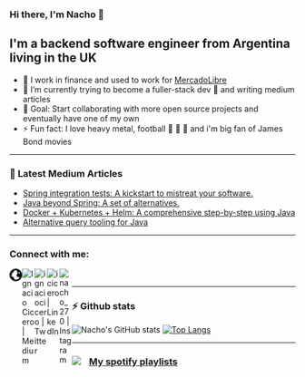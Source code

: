 ### Hi there, I'm Nacho 👋

## I'm a backend software engineer from Argentina living in the UK

- 🔭 I work in finance and used to work for [MercadoLibre](http://mercadolibre.com.ar/)
- 🌱 I’m currently trying to become a fuller-stack dev 🤣 and writing medium articles
- 🥅 Goal: Start collaborating with more open source projects and eventually have one of my own
- ⚡ Fun fact: I love heavy metal, football 💙 💛 💙 and i'm big fan of James Bond movies

---

### 📕 Latest Medium Articles

<!-- BLOG-POST-LIST:START -->
- [Spring integration tests: A kickstart to mistreat your software.](https://ignaciocicero.medium.com/spring-integration-tests-a-kickstart-to-mistreat-your-software-e63098733b55?source=rss-f0b17d049285------2)
- [Java beyond Spring: A set of alternatives.](https://ignaciocicero.medium.com/java-beyond-spring-a-set-of-alternatives-c4c5a93f6220?source=rss-f0b17d049285------2)
- [Docker + Kubernetes + Helm: A comprehensive step-by-step using Java](https://ignaciocicero.medium.com/docker-kubernetes-helm-a-comprehensive-step-by-step-using-java-df83f6780d80?source=rss-f0b17d049285------2)
- [Alternative query tooling for Java](https://ignaciocicero.medium.com/alternatives-query-tooling-for-java-27da9822b980?source=rss-f0b17d049285------2)
<!-- BLOG-POST-LIST:END -->

---

### Connect with me:

[<img align="left" alt="nacho270.github.io" width="22px" src="https://raw.githubusercontent.com/iconic/open-iconic/master/svg/globe.svg" />][website]
[<img align="left" alt="Ignacio Cicero | Medium" width="22px" src="https://cdn.jsdelivr.net/npm/simple-icons@v3/icons/medium.svg" />][medium]
[<img align="left" alt="ignaciocicero | Twitter" width="22px" src="https://cdn.jsdelivr.net/npm/simple-icons@v3/icons/twitter.svg" />][twitter]
[<img align="left" alt="icicero | LinkedIn" width="22px" src="https://cdn.jsdelivr.net/npm/simple-icons@v3/icons/linkedin.svg" />][linkedin]
[<img align="left" alt="nacho_270 | Instagram" width="22px" src="https://cdn.jsdelivr.net/npm/simple-icons@v3/icons/instagram.svg" />][instagram]

[website]: https://nacho270.github.io/
[medium]: https://ignaciocicero.medium.com/
[twitter]: https://twitter.com/ignaciocicero
[instagram]: https://instagram.com/nacho_270
[linkedin]: https://linkedin.com/in/icicero

<br>

---

### :zap: Github stats

![Nacho's GitHub stats](https://github-readme-stats.nacho270.vercel.app/api?username=nacho270&show_icons=true&hide=issues&hide_border=true&theme=vue-dark)
[![Top Langs](https://github-readme-stats.nacho270.vercel.app/api/top-langs/?username=nacho270&show_icons=true&hide_border=true&theme=vue-dark&layout=compact)](https://github.com/nacho270/github-readme-stats)

---

### <img src="https://i.pinimg.com/originals/93/46/53/934653214719cf630e0f5cf9c746b364.png" align="left" width="30px" /> [My spotify playlists](https://github.com/nacho270/spotify-playlists-github-action)<br/><br/>

<!-- MY_PLAYLISTS:START-->
<a href='https://open.spotify.com/playlist/4YPPzd239zEfo6PXYOuLs5' target='_blank'></a>
<a href='https://open.spotify.com/playlist/7vV7Wg39pLm4mGa8V9kaFT' target='_blank'></a>
<a href='https://open.spotify.com/playlist/2WQxnWwkz2TqKvJGDezaoQ' target='_blank'></a>
<a href='https://open.spotify.com/playlist/3iwYQaN6SyQo5MguWFMSlV' target='_blank'></a>
<a href='https://open.spotify.com/playlist/7A0LbGQMH4CWSdcGh4fCMG' target='_blank'></a>

<a href='https://open.spotify.com/playlist/0UXGGfmJDv55rHjg5zPTi2' target='_blank'></a>
<a href='https://open.spotify.com/playlist/5qUTpzufx9M7iIOP6bItte' target='_blank'></a>
<a href='https://open.spotify.com/playlist/7v0RRjfL6CwxgbFTEvUpQo' target='_blank'></a>
<a href='https://open.spotify.com/playlist/3g35a88jJ4qShU6bf7jALz' target='_blank'></a>
<a href='https://open.spotify.com/playlist/7i9fEkfordzs8hzlnukric' target='_blank'></a>

<a href='https://open.spotify.com/playlist/3oZ0Yf9yfUk16ipQJMcH7i' target='_blank'></a>
<a href='https://open.spotify.com/playlist/5jiqAWpSb0RWIWPsyTxv2A' target='_blank'></a>
<a href='https://open.spotify.com/playlist/1L5A1vFtsNpl00qBazSy3R' target='_blank'></a>
<a href='https://open.spotify.com/playlist/2MizBkA9J7y1vjisHig10j' target='_blank'></a>
<a href='https://open.spotify.com/playlist/6kStwB9BJClsmMmGlZIdHe' target='_blank'></a>
<!-- MY_PLAYLISTS:END-->
